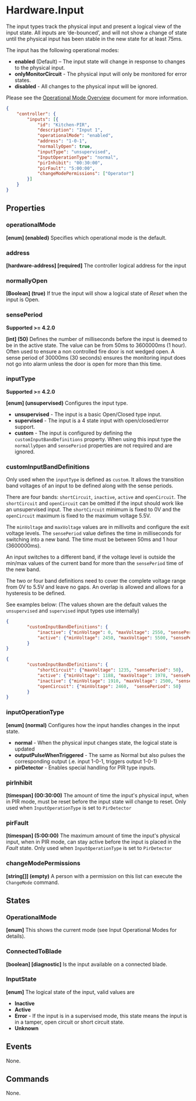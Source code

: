 # Hardware.Input

The input types track the physical input and present a logical view of the input
state. All inputs are ‘de-bounced’, and will not show a change of state until the
physical input has been stable in the new state for at least 75ms.

The input has the following operational modes:

- **enabled** (Default) – The input state will change in response to changes to the
    physical input.
- **onlyMonitorCircuit** - The physical input will only be monitored for error
    states.
- **disabled** - All changes to the physical input will be ignored.

Please see the [Operational Mode Overview](../ApplicationConfiguration/ModeOverview.md) document for more information.

````json
{
    "controller": {
        "inputs": [{
            "id": "Kitchen-PIR",
            "description": "Input 1",
            "operationalMode": "enabled",
            "address": "1-0-1",
            "normallyOpen": true,
            "inputType": "unsupervised",
            "InputOperationType": "normal",
            "pirInhibit": "00:30:00",
            "pirFault": "5:00:00",
            "changeModePermissions": ["Operator"]
        }]
    }
}
````

## Properties

### operationalMode

**[enum] (enabled)** Specifies which operational mode is the default.

### address

**[hardware-address] [required]** The controller logical address for the input

### normallyOpen

**[Boolean] (true)** If true the input will show a logical state of *Reset* when the input
is Open.

### sensePeriod

**Supported >= 4.2.0**

**[int] (50)** Defines the number of milliseconds before the input is deemed to be in the active state. The value can be from 50ms to 3600000ms (1 hour). Often used to ensure a non controlled fire door is not wedged open. A sense period of 30000ms (30 seconds) ensures the monitoring input does not go into alarm unless the door is open for more than this time.

### inputType

**Supported >= 4.2.0**

**[enum] (unsupervised)** Configures the input type.

- **unsupervised** - The input is a basic Open/Closed type input.
- **supervised** - The input is a 4 state input with open/closed/error support.
- **custom** - The input is configured by defining the `customInputBandDefinitions` property. When using this input type the `normallyOpen` and `sensePeriod` properties are not required and are ignored.

### customInputBandDefinitions

Only used when the `inputType` is defined as `custom`. It allows the transition band voltages of an input to be defined along with the sense periods.

There are four bands: `shortCircuit`, `inactive`, `active` and `openCircuit`. The `shortCircuit` and `openCircuit` can be omitted if the input should work like an unsupervised input. The `shortCircuit` minimum is fixed to 0V and the `openCircuit` maximum is fixed to the maximum voltage 5.5V.

The `minVoltage` and `maxVoltage` values are in millivolts and configure the exit voltage levels. The `sensePeriod` value defines the time in milliseconds for switching into a new band. The time must be between 50ms and 1 hour (3600000ms).

An input switches to a different band, if the voltage level is outside the
min/max values of the current band for more than the `sensePeriod` time of the new band.

The two or four band definitions need to cover the complete voltage range
from 0V to 5.5V and leave no gaps. An overlap is allowed and allows for a hysteresis to be defined.

See examples below: (The values shown are the default values the `unsupervised` and `supervised` input types use internally)

````json
{
        "customInputBandDefinitions": {
            "inactive": {"minVoltage": 0, "maxVoltage": 2550, "sensePeriod": 50},
            "active": {"minVoltage": 2450, "maxVoltage": 5500, "sensePeriod": 50}
        }
}
````

````json
{
        "customInputBandDefinitions": {
            "shortCircuit": {"maxVoltage": 1235, "sensePeriod": 50},
            "active": {"minVoltage": 1188, "maxVoltage": 1978, "sensePeriod": 50},
            "inactive": {"minVoltage": 1910, "maxVoltage": 2500, "sensePeriod": 50},
            "openCircuit": {"minVoltage": 2460,  "sensePeriod": 50}
        }
}
````

### inputOperationType

**[enum] (normal)** Configures how the input handles changes in the input state.

- **normal** - When the physical input changes state, the logical state is updated
- **outputPulseWhenTriggered** - The same as Normal but also pulses the corresponding
  output (.e. input 1-0-1, triggers output 1-0-1)
- **pirDetector** - Enables special handling for PIR type inputs.

### pirInhibit

**[timespan] (00:30:00)** The amount of time the input's physical input, when in PIR
mode, must be reset before the input state will change to reset. Only used when
`InputOperationType` is set to `PirDetector`

### pirFault

**[timespan] (5:00:00)** The maximum amount of time the input's physical input, when
in PIR mode, can stay active before the input is placed in the *Fault* state. Only used
when `InputOperationType` is set to `PirDetector`

### changeModePermissions

**[string[]] (empty)** A person with a permission on this list can execute the
`ChangeMode` command.

## States

### OperationalMode

**[enum]** This shows the current mode (see Input Operational Modes for
details).

### ConnectedToBlade

**[boolean] [diagnostic]** Is the input available on a connected blade.

### InputState

**[enum]** The logical state of the input, valid values are

- **Inactive**
- **Active**
- **Error** - If the input is in a supervised mode, this state means the input
  is in a tamper, open circuit or short circuit state.
- **Unknown**

## Events

None.

## Commands

None.